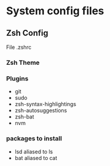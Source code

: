# System config files



## Zsh Config

File .zshrc

### Zsh Theme

### Plugins 

- git
- sudo 
- zsh-syntax-highlightings
- zsh-autosuggestions
- zsh-bat
- nvm

### packages to install 

- lsd aliased to ls
- bat  aliased to cat




